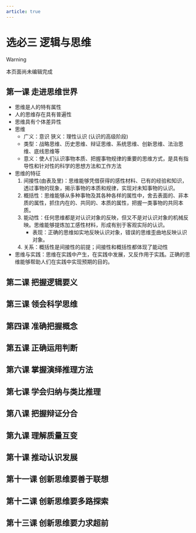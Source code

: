 ```yaml
---
article: true
---
```


# 选必三 逻辑与思维

> [!warning]
> 本页面尚未编辑完成

## 第一课 走进思维世界
- 思维是人的特有属性
- 人的思维存在具有普遍性
- 思维具有个体差异性
- 思维
    - 广义：意识
      狭义：理性认识 (认识的高级阶段)
    - 类型：战略思维、历史思维、辩证思维、系统思维、创新思维、法治思维、底线思维等
    - 意义：使人们认识事物本质、把握事物规律的重要的思维方式，是具有指导性和针对性的科学的思想方法和工作方法
- 思维的特征
    1. 间接性(由表及里)：思维能够凭借获得的感性材料、已有的经验和知识，透过事物的现象，揭示事物的本质和规律，实现对未知事物的认识。
    2. 概括性：思维能够从多种事物及其各种各样的属性中，舍去表面的、非本质的属性，抓住内在的、共同的、本质的属性，把握一类事物的共同本质。
    3. 能动性：任何思维都是对认识对象的反映，但又不是对认识对象的机械反映。思维能够提炼加工感性材料，形成有别于客观实际的认识。
        - 表现：正确的思维如实地反映认识对象，错误的思维歪曲地反映认识对象。
    0. 关系：概括性是间接性的前提；间接性和概括性都体现了能动性
- 思维与实践：思维在实践中产生，在实践中发展，又反作用于实践。正确的思维能够帮助人们在实践中实现预期的目的。






## 第二课 把握逻辑要义
## 第三课 领会科学思维
## 第四课 准确把握概念
## 第五课 正确运用判断
## 第六课 掌握演绎推理方法
## 第七课 学会归纳与类比推理
## 第八课 把握辩证分合
## 第九课 理解质量互变
## 第十课 推动认识发展
## 第十一课 创新思维要善于联想
## 第十二课 创新思维要多路探索
## 第十三课 创新思维要力求超前